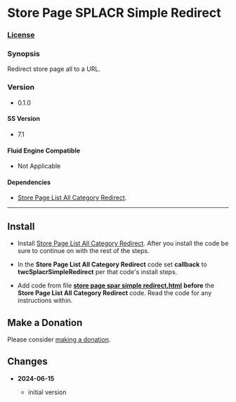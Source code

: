 # Store Page SPLACR Simple Redirect

### [License][1]

### Synopsis

Redirect store page all to a URL.

### Version

 * 0.1.0

#### SS Version

  * 7.1

#### Fluid Engine Compatible

  * Not Applicable

#### Dependencies

  * [Store Page List All Category Redirect][2].

---

## Install

* Install [Store Page List All Category Redirect][2]. After you install the code
  be sure to continue on with the rest of the steps.
  
* In the **Store Page List All Category Redirect** code set **callback** to
  **twcSplacrSimpleRedirect** per that code's install steps.
  
* Add code from file **[store page spar simple redirect.html][3]** **before**
  the **Store Page List All Category Redirect** code. Read the code for any
  instructions within.

## Make a Donation

Please consider [making a donation][4].

## Changes

<!-- * **2024-06-14**

  * make code more generalized
  * bumped version to 0.2.0
  -->
* **2024-06-15**

  * initial version

[1]: https://github.com/tomsWebConsulting/twcsl/blob/main/LICENSE.txt#L1
[2]: https://github.com/tomsWebConsulting/twcsl/tree/main/v7.1/Page/Store/List/Store%20Page%20List%20All%20Category%20Redirect#store-page-list-all-category-redirect
[3]: store%20page%20spar%20simple%20redirect.html#L1
[4]: https://github.com/tomsWebConsulting/twcsl#make-a-donation
